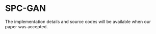 # SPC-GAN

The implementation details and source codes will be available when our paper was accepted. 
